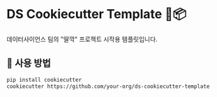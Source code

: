 # DS Cookiecutter Template 🧠📦

데이터사이언스 팀의 "딸깍" 프로젝트 시작용 템플릿입니다.

## 🧩 사용 방법

```bash
pip install cookiecutter
cookiecutter https://github.com/your-org/ds-cookiecutter-template